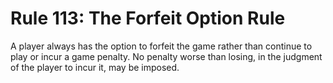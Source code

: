 # Rule 113: The Forfeit Option Rule

A player always has the option to forfeit the game rather than continue to play or incur a game penalty. No penalty worse than losing, in the judgment of the player to incur it, may be imposed.
